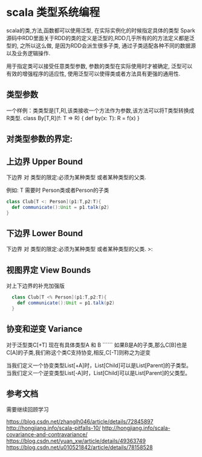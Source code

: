 # scala 类型系统编程

scala的类,方法,函数都可以使用泛型, 在实际实例化的时候指定具体的类型
Spark源码中RDD里面关于RDD的类的定义是泛型的,RDD几乎所有的的方法定义都是泛型的, 
之所以这么做, 是因为RDD会派生很多子类, 通过子类适配各种不同的数据源以及业务逻辑操作.

用于指定类可以接受任意类型参数, 参数的类型在实际使用时才被确定, 泛型可以有效的增强程序的适应性, 使用泛型可以使得类或者方法具有更强的通用性.

## 类型参数

一个样例：类类型是[T,R],该类接收一个方法作为参数,该方法可以将T类型转换成R类型.
class By[T,R](f: T => R) {
  def by(x: T): R = f(x)
}

## 对类型参数的界定:

## 上边界 Upper Bound

下边界 对 类型的限定:必须为某种类型 或者某种类型的父类. 

例如: T 需要时 Person类或者Person的子类
```scala
class Club[T <: Person](p1:T,p2:T){
  def communicate():Unit = p1.talk(p2)
}
```

## 下边界 Lower Bound

下边界 对 类型的限定:必须为某种类型 或者某种类型的父类.  >:

## 视图界定 View Bounds

对上下边界的补充加强版

```scala
  class Club[T <% Person](p1:T,p2:T){
    def communicate():Unit = p1.talk(p2)
  }
```

## 协变和逆变 Variance

对于泛型类C[+T]
现在有具体类型A 和 B ``````
如果B是A的子类,那么C[B]也是C[A]的子类,我们称这个类C支持协变,相反,C[-T]则称之为逆变

当我们定义一个协变类型List[+A]时，List[Child]可以是List[Parent]的子类型。
当我们定义一个逆变类型List[-A]时，List[Child]可以是List[Parent]的父类型。

## 参考文档

需要继续回顾学习

https://blog.csdn.net/zhanglh046/article/details/72845897
http://hongjiang.info/scala-pitfalls-10/
http://hongjiang.info/scala-covariance-and-contravariance/
https://blog.csdn.net/yuan_xw/article/details/49363749
https://blog.csdn.net/u010521842/article/details/78158528
